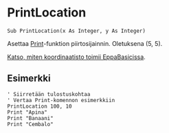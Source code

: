 <!--graphics-->
PrintLocation
=============

```eppabasic
Sub PrintLocation(x As Integer, y As Integer)
```

Asettaa [Print](manual:print)-funktion piirtosijainnin.
Oletuksena (5, 5).


[Katso, miten koordinaatisto toimii EppaBasicissa](manual:/coordinates).

Esimerkki
----------
```eppabasic
' Siirretään tulostuskohtaa
' Vertaa Print-komennon esimerkkiin
PrintLocation 100, 10
Print "Apina"
Print "Banaani"
Print "Cembalo"
```
